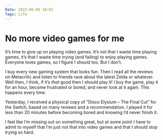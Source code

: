 ```yaml
---
Date: 2023-06-03 10:01
Tags: Life
---
```


# No more video games for me

It’s time to give up on playing video games. It’s not that I waste time playing games, it’s that I waste time trying (and failing) to enjoy playing games. Everyone loves games, so I figure I should too. But I don’t.

I buy every new gaming system that looks fun. Then I read all the reviews on Metacritic and listen to friends rave about the latest Zelda or whatever. Well then, I think, if it’s _that_ good then I should play it! I buy the game, play it for an hour, become frustrated or bored, and never look at it again. This happens every time.

Yesterday, I received a physical copy of “Disco Elysium – The Final Cut” for the Switch, based on many reviews and a recommendation. I played it for less than 20 minutes before becoming bored and knowing I’d never finish it.

I feel like I’m missing out on something great, but at some point I have to admit to myself that I’m just not that into video games and that I should stop trying so hard.